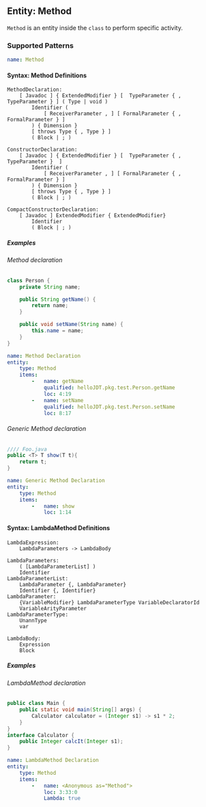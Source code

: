 ## Entity: Method

`Method` is an entity inside the `class` to perform specific activity.

### Supported Patterns

```yaml
name: Method
```
#### Syntax: Method Definitions

```text
MethodDeclaration:
    [ Javadoc ] { ExtendedModifier } [  TypeParameter { , TypeParameter } ] ( Type | void )
        Identifier (
            [ ReceiverParameter , ] [ FormalParameter { , FormalParameter } ]
        ) { Dimension }
        [ throws Type { , Type } ]
        ( Block | ; )

ConstructorDeclaration: 
    [ Javadoc ] { ExtendedModifier } [  TypeParameter { , TypeParameter }  ]
        Identifier (
            [ ReceiverParameter , ] [ FormalParameter { , FormalParameter } ]
        ) { Dimension }
        [ throws Type { , Type } ]
        ( Block | ; )

CompactConstructorDeclaration:
    [ Javadoc ] ExtendedModifier { ExtendedModifier}
        Identifier
        ( Block | ; )
```

##### Examples

###### Method declaration

```java
class Person {
    private String name;

    public String getName() {
        return name;
    }

    public void setName(String name) {
        this.name = name;
    }
}
```

```yaml
name: Method Declaration
entity:
    type: Method
    items:
        -   name: getName
            qualified: helloJDT.pkg.test.Person.getName
            loc: 4:19
        -   name: setName
            qualified: helloJDT.pkg.test.Person.setName
            loc: 8:17
```
###### Generic Method declaration 

```java
//// Foo.java
public <T> T show(T t){
    return t;
}
```

```yaml
name: Generic Method Declaration 
entity:
    type: Method
    items:
        -   name: show
            loc: 1:14
```

#### Syntax: LambdaMethod Definitions

```text
LambdaExpression:
    LambdaParameters -> LambdaBody

LambdaParameters:
    ( [LambdaParameterList] )
    Identifier
LambdaParameterList:
    LambdaParameter {, LambdaParameter}
    Identifier {, Identifier}
LambdaParameter:
    {VariableModifier} LambdaParameterType VariableDeclaratorId
    VariableArityParameter
LambdaParameterType:
    UnannType
    var

LambdaBody:
    Expression
    Block
```

##### Examples

###### LambdaMethod declaration

```java
public class Main {
    public static void main(String[] args) {
        Calculator calculator = (Integer s1) -> s1 * 2;
    }
}
interface Calculator {
    public Integer calcIt(Integer s1);
}
```

```yaml
name: LambdaMethod Declaration
entity:
    type: Method
    items:
        -   name: <Anonymous as="Method">
            loc: 3:33:0
            Lambda: true
```